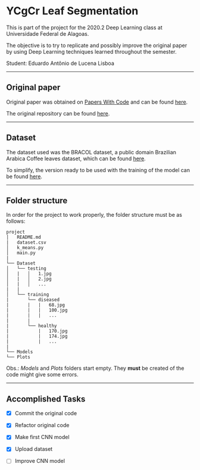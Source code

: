 # YCgCr Leaf Segmentation
This is part of the project for the 2020.2 Deep Learning class at Universidade Federal de Alagoas.

The objective is to try to replicate and possibly improve the original paper by using Deep Learning techniques learned throughout the semester.

Student: Eduardo Antônio de Lucena Lisboa

---
## Original paper
Original paper was obtained on [Papers With Code][pwc] and can be found [here][original_paper].

The original repository can be found [here][original_repository].

---
## Dataset
The dataset used was the BRACOL dataset, a public domain Brazilian Arabica Coffee leaves dataset, which can be found [here][BRACOL_dataset].

To simplify, the version ready to be used with the training of the model can be found [here][drive_dataset].

---
## Folder structure
In order for the project to work properly, the folder structure must be as follows:

```
project
│   README.md
|   dataset.csv
│   k_means.py   
│   main.py
|
└── Dataset
│   └── testing
│   |   │   1.jpg
│   |   │   2.jpg
│   |   │   ...
|   |
│   └── training
|       └── diseased
|       |   |   68.jpg
|       |   |   100.jpg
|       |   |   ...
|       |
|       └── healthy
|           |   170.jpg
|           |   174.jpg
|           |   ...
|
└── Models
└── Plots
```
Obs.: _Models_ and _Plots_ folders start empty. They **must** be created of the code might give some errors.

---

## Accomplished Tasks
- [X] Commit the original code
- [X] Refactor original code
- [X] Make first CNN model
- [X] Upload dataset
- [ ] Improve CNN model


[pwc]: https://paperswithcode.com
[original_paper]: https://paperswithcode.com/paper/a-smartphone-application-to-detection-and
[original_repository]: https://github.com/FrexG/ycgcr_leaf_segmentation
[BRACOL_dataset]: https://data.mendeley.com/datasets/yy2k5y8mxg/1
[drive_dataset]: https://drive.google.com/file/d/1-L_L6BWnu-1szQvsKBoMz18K64-_iAGV/view?usp=sharing
